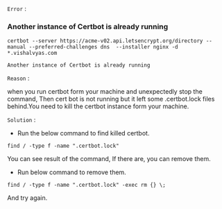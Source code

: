 `Error` : 

### Another instance of Certbot is already running

```
certbot --server https://acme-v02.api.letsencrypt.org/directory --manual --preferred-challenges dns  --installer nginx -d *.vishalvyas.com
```

`Another instance of Certbot is already running`




`Reason` :

 when you run certbot form your machine and unexpectedly stop the command, Then cert bot is not running but it left some .certbot.lock files behind.You need to kill the certbot instance form your machine.



`Solution` : 

* Run the below command to find killed certbot.
```
find / -type f -name ".certbot.lock"
```

You can see result of the command, If there are, you can remove them.


* Run below command to remove them.
```
find / -type f -name ".certbot.lock" -exec rm {} \;
```

And try again.

